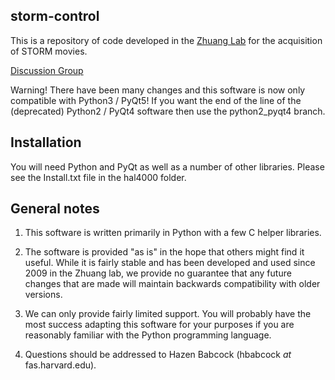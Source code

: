 ## storm-control ##
This is a repository of code developed in the [Zhuang Lab](http://zhuang.harvard.edu) for the acquisition of STORM movies.

[Discussion Group](https://groups.google.com/d/forum/storm-analysis)

Warning! There have been many changes and this software is now only compatible with Python3 / PyQt5! If you want the end of the line of the (deprecated) Python2 / PyQt4 software then use the python2_pyqt4 branch.

## Installation ##
You will need Python and PyQt as well as a number of other libraries. Please see the Install.txt file in the hal4000 folder.

## General notes ##
1. This software is written primarily in Python with a few C helper libraries.

2. The software is provided "as is" in the hope that others might find it useful. While it is fairly stable and has been developed and used since 2009 in the Zhuang lab, we provide no guarantee that any future changes that are made will maintain backwards compatibility with older versions.

3. We can only provide fairly limited support. You will probably have the most success adapting this software for your purposes if you are reasonably familiar with the Python programming language.

4. Questions should be addressed to Hazen Babcock (hbabcock _at_ fas.harvard.edu).
